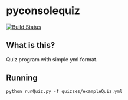 # pyconsolequiz

[![Build Status](https://travis-ci.org/HenryFBP/pyconsolequiz.svg?branch=master)](https://travis-ci.org/HenryFBP/pyconsolequiz)

## What is this?

Quiz program with simple yml format.

## Running

    python runQuiz.py -f quizzes/exampleQuiz.yml